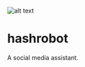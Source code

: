 ![alt text](https://raw.githubusercontent.com/rysmith/hashrobot/master/app/assets/images/hashrobot_sm.png '#robot')
# hashrobot
A social media assistant.

